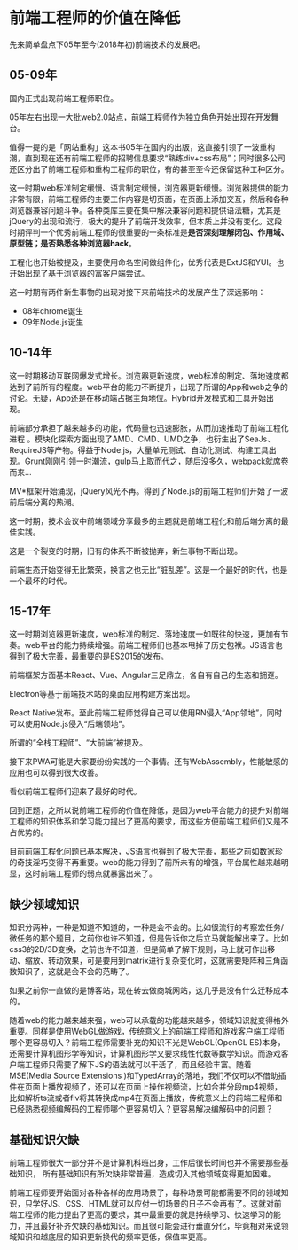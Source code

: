 # 前端工程师的价值在降低

先来简单盘点下05年至今(2018年初)前端技术的发展吧。

## 05-09年 

国内正式出现前端工程师职位。

05年左右出现一大批web2.0站点，前端工程师作为独立角色开始出现在开发舞台。

值得一提的是「网站重构」这本书05年在国内的出版，这直接引领了一波重构潮，直到现在还有前端工程师的招聘信息要求“熟练div+css布局”；同时很多公司还区分出了前端工程师和重构工程师的职位，有的甚至至今还保留这种工种区分。

这一时期web标准制定缓慢、语言制定缓慢，浏览器更新缓慢。浏览器提供的能力非常有限，前端工程师的主要工作内容是切页面，在页面上添加交互，然后和各种浏览器兼容问题斗争。各种类库主要在集中解决兼容问题和提供语法糖，尤其是jQuery的出现和流行，极大的提升了前端开发效率，但本质上并没有变化。这段时期评判一个优秀前端工程师的很重要的一条标准是**是否深刻理解闭包、作用域、原型链；是否熟悉各种浏览器hack**。

工程化也开始被提及，主要使用命名空间做组件化，优秀代表是ExtJS和YUI。也开始出现了基于浏览器的富客户端尝试。

这一时期有两件新生事物的出现对接下来前端技术的发展产生了深远影响：

* 08年chrome诞生
* 09年Node.js诞生

## 10-14年

这一时期移动互联网爆发式增长。浏览器更新速度，web标准的制定、落地速度都达到了前所有的程度。web平台的能力不断提升，出现了所谓的App和web之争的讨论。无疑，App还是在移动端占据主角地位。Hybrid开发模式和工具开始出现。

前端部分承担了越来越多的功能，代码量也迅速膨胀，从而加速推动了前端工程化进程 。模块化探索方面出现了AMD、CMD、UMD之争，也衍生出了SeaJs、RequireJS等产物。得益于Node.js，大量单元测试、自动化测试、构建工具出现。Grunt刚刚引领一时潮流，gulp马上取而代之，随后没多久，webpack就席卷而来…

MV\*框架开始涌现，jQuery风光不再。得到了Node.js的前端工程师们开始了一波前后端分离的热潮。

这一时期，技术会议中前端领域分享最多的主题就是前端工程化和前后端分离的最佳实践。

这是一个裂变的时期，旧有的体系不断被抛弃，新生事物不断出现。

前端生态开始变得无比繁荣，换言之也无比“脏乱差”。这是一个最好的时代，也是一个最坏的时代。

## 15-17年

这一时期浏览器更新速度，web标准的制定、落地速度一如既往的快速，更加有节奏。web平台的能力持续增强。前端工程师们也基本甩掉了历史包袱。JS语言也得到了极大完善，最重要的是ES2015的发布。

前端框架方面基本React、Vue、Angular三足鼎立，各自有自己的生态和拥趸。

Electron等基于前端技术站的桌面应用构建方案出现。

React Native发布。至此前端工程师觉得自己可以使用RN侵入“App领地”，同时可以使用Node.js侵入“后端领地”。

所谓的“全栈工程师”、“大前端”被提及。

接下来PWA可能是大家要纷纷实践的一个事情。还有WebAssembly，性能敏感的应用也可以得到很大改善。

看似前端工程师们迎来了最好的时代。

回到正题，之所以说前端工程师的价值在降低，是因为web平台能力的提升对前端工程师的知识体系和学习能力提出了更高的要求，而这些方便前端工程师们又是不占优势的。

目前前端工程化问题已基本解决，JS语言也得到了极大完善，那些之前如数家珍的奇技淫巧变得不再重要。web的能力得到了前所未有的增强，平台属性越来越明显，这时前端工程师的弱点就暴露出来了。

## 缺少领域知识

知识分两种，一种是知道不知道的，一种是会不会的。比如很流行的考察宏任务/微任务的那个题目，之前你也许不知道，但是告诉你之后立马就能解出来了。比如css3的2D/3D变换，之前也许不知道，但是简单了解下规则，马上就可作出移动、缩放、转动效果，可是要用到matrix进行复杂变化时，这就需要矩阵和三角函数知识了，这就是会不会的范畴了。

如果之前你一直做的是博客站，现在转去做商城网站，这几乎是没有什么迁移成本的。

随着web的能力越来越来强，web可以承载的功能越来越多，领域知识就变得格外重要。同样是使用WebGL做游戏，传统意义上的前端工程师和游戏客户端工程师哪个更容易切入？前端工程师需要补充的知识不光是WebGL(OpenGL ES)本身，还需要计算机图形学等知识，计算机图形学又要求线性代数等数学知识。而游戏客户端工程师只需要了解下JS的语法就可以干活了，而且经验丰富。随着MSE(Media Source Extensions )和TypedArray的落地，我们不仅可以不借助插件在页面上播放视频了，还可以在页面上操作视频流，比如合并分段mp4视频，比如解析ts流或者flv将其转换成mp4在页面上播放，传统意义上的前端工程师和已经熟悉视频编解码的工程师哪个更容易切入？更容易解决编解码中的问题？

## 基础知识欠缺

前端工程师很大一部分并不是计算机科班出身，工作后很长时间也并不需要那些基础知识， 所有基础知识有所欠缺非常普遍，造成切入其他领域变得更加困难。

前端工程师要开始面对各种各样的应用场景了，每种场景可能都需要不同的领域知识，只学好JS、CSS、HTML就可以应付一切场景的日子不会再有了。这就对前端工程师的能力提出了更高的要求，其中最重要的就是持续学习、快速学习的能力，并且最好补齐欠缺的基础知识。而且很可能会进行垂直分化，毕竟相对来说领域知识和越底层的知识更新换代的频率更低，保值率更高。
